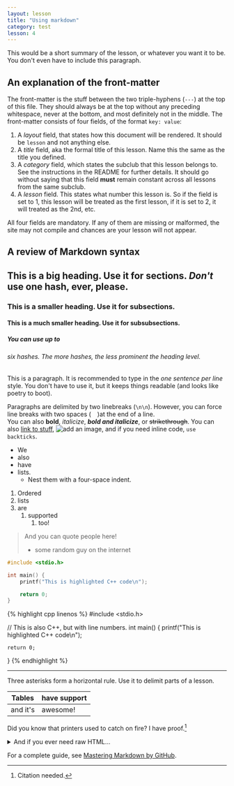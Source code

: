 ```yaml
---
layout: lesson
title: "Using markdown"
category: test
lesson: 4
---
```


This would be a short summary of the lesson, or whatever you want it to be.
You don't even have to include this paragraph.

## An explanation of the front-matter

The front-matter is the stuff between the two triple-hyphens (`---`) at the top of this file.
They should always be at the top without any preceding whitespace, never at the bottom, and most definitely not in the middle.
The front-matter consists of four fields, of the format `key: value`:

1. A *layout* field, that states how this document will be rendered.
    It should be `lesson` and not anything else.
2. A *title* field, aka the formal title of this lesson.
    Name this the same as the title you defined.
3. A *category* field, which states the subclub that this lesson belongs to.
    See the instructions in the README for further details.
    It should go without saying that this field **must** remain constant across all lessons from the same subclub.
4. A *lesson* field.
    This states what number this lesson is.
    So if the field is set to 1, this lesson will be treated as the first lesson, if it is set to 2, it will treated as the 2nd, etc.

All four fields are mandatory. If any of them are missing or malformed, the site may not compile and chances are your lesson will not appear.

## A review of Markdown syntax

## This is a big heading. Use it for sections. *Don't* use one hash, ever, please.

### This is a smaller heading. Use it for subsections.

#### This is a much smaller heading. Use it for subsubsections.

##### You can use up to

###### six hashes. The more hashes, the less prominent the heading level.

This is a paragraph.
It is recommended to type in the *one sentence per line* style.
You don't have to use it, but it keeps things readable (and looks like poetry to boot).

Paragraphs are delimited by two linebreaks (`\n\n`).
However, you can force line breaks with two spaces (`  `)at the end of a line.  
You can also **bold**, _italicize_, **_bold and italicize_**, or ~~strikethrough~~.
You can also [link to stuff](https://www.google.ca),
![add an image](https://i.imgur.com/U1TnTl0.jpg),
and if you need inline code, `use backticks`.

- We
- also
- have
- lists.
    - Nest them with a four-space indent.

1. Ordered
2. lists
3. are
    1. supported
        1. too!

> And you can quote people here!
> - some random guy on the internet

```cpp
#include <stdio.h>

int main() {
    printf("This is highlighted C++ code\n");

    return 0;
}
```

{% highlight cpp linenos %}
#include <stdio.h>

// This is also C++, but with line numbers.
int main() {
    printf("This is highlighted C++ code\n");

    return 0;
}
{% endhighlight %}

***

Three asterisks form a horizontal rule.
Use it to delimit parts of a lesson.

Tables|have support
------|------------
and it's|awesome!

Did you know that printers used to catch on fire?
I have proof.[^1]

<details>
    <summary>And if you ever need raw HTML&hellip;</summary>
    <p>&#8230;just write it.</p>
</details>

For a complete guide, see [Mastering Markdown by GitHub](https://guides.github.com/features/mastering-markdown/).

[^1]: Citation needed.
